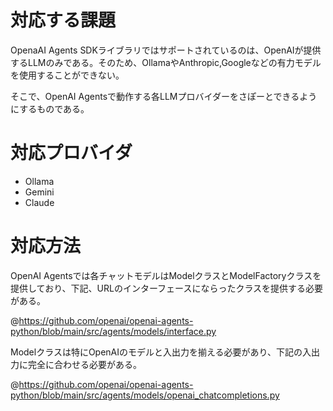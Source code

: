 # 対応する課題

OpenaAI Agents SDKライブラリではサポートされているのは、OpenAIが提供するLLMのみである。そのため、OllamaやAnthropic,Googleなどの有力モデルを使用することができない。

そこで、OpenAI Agentsで動作する各LLMプロバイダーをさぽーとできるようにするものである。

# 対応プロバイダ

* Ollama
* Gemini
* Claude

# 対応方法

OpenAI Agentsでは各チャットモデルはModelクラスとModelFactoryクラスを提供しており、下記、URLのインターフェースにならったクラスを提供する必要がある。

@https://github.com/openai/openai-agents-python/blob/main/src/agents/models/interface.py

Modelクラスは特にOpenAIのモデルと入出力を揃える必要があり、下記の入出力に完全に合わせる必要がある。

@https://github.com/openai/openai-agents-python/blob/main/src/agents/models/openai_chatcompletions.py



